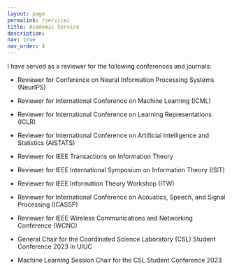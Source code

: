 ```yaml
---
layout: page
permalink: /service/
title: Academic Service
description:
nav: true
nav_order: 4
---
```


I have served as a reviewer for the following conferences and journals:

- Reviewer for Conference on Neural Information Processing Systems (NeurIPS)

- Reviewer for International Conference on Machine Learning (ICML)

- Reviewer for International Conference on Learning Representations (ICLR)

- Reviewer for International Conference on Artificial Intelligence and Statistics (AISTATS)

- Reviewer for IEEE Transactions on Information Theory

- Reviewer for IEEE International Symposium on Information Theory (ISIT)

- Reviewer for IEEE Information Theory Workshop (ITW)

- Reviewer for International Conference on Acoustics, Speech, and Signal Processing (ICASSP)

- Reviewer for IEEE Wireless Communications and Networking Conference (WCNC)

- General Chair for the Coordinated Science Laboratory (CSL) Student Conference 2023 in UIUC

- Machine Learning Session Chair for the CSL Student Conference 2023